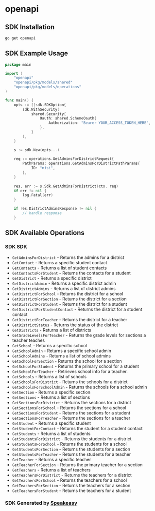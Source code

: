 # openapi

<!-- Start SDK Installation -->
## SDK Installation

```bash
go get openapi
```
<!-- End SDK Installation -->

<!-- Start SDK Example Usage -->
## SDK Example Usage

```go
package main

import (
    "openapi"
    "openapi/pkg/models/shared"
    "openapi/pkg/models/operations"
)

func main() {
    opts := []sdk.SDKOption{
        sdk.WithSecurity(
            shared.Security{
                Oauth: shared.SchemeOauth{
                    Authorization: "Bearer YOUR_ACCESS_TOKEN_HERE",
                },
            }
        ),
    }

    s := sdk.New(opts...)
    
    req := operations.GetAdminsForDistrictRequest{
        PathParams: operations.GetAdminsForDistrictPathParams{
            ID: "nisi",
        },
    }
    
    res, err := s.Sdk.GetAdminsForDistrict(ctx, req)
    if err != nil {
        log.Fatal(err)
    }

    if res.DistrictAdminsResponse != nil {
        // handle response
    }
```
<!-- End SDK Example Usage -->

<!-- Start SDK Available Operations -->
## SDK Available Operations

### SDK SDK

* `GetAdminsForDistrict` - Returns the admins for a district
* `GetContact` - Returns a specific student contact
* `GetContacts` - Returns a list of student contacts
* `GetContactsForStudent` - Returns the contacts for a student
* `GetDistrict` - Returns a specific district
* `GetDistrictAdmin` - Returns a specific district admin
* `GetDistrictAdmins` - Returns a list of district admins
* `GetDistrictForSchool` - Returns the district for a school
* `GetDistrictForSection` - Returns the district for a section
* `GetDistrictForStudent` - Returns the district for a student
* `GetDistrictForStudentContact` - Returns the district for a student contact
* `GetDistrictForTeacher` - Returns the district for a teacher
* `GetDistrictStatus` - Returns the status of the district
* `GetDistricts` - Returns a list of districts
* `GetGradeLevelsForTeacher` - Returns the grade levels for sections a teacher teaches
* `GetSchool` - Returns a specific school
* `GetSchoolAdmin` - Returns a specific school admin
* `GetSchoolAdmins` - Returns a list of school admins
* `GetSchoolForSection` - Returns the school for a section
* `GetSchoolForStudent` - Returns the primary school for a student
* `GetSchoolForTeacher` - Retrieves school info for a teacher.
* `GetSchools` - Returns a list of schools
* `GetSchoolsForDistrict` - Returns the schools for a district
* `GetSchoolsForSchoolAdmin` - Returns the schools for a school admin
* `GetSection` - Returns a specific section
* `GetSections` - Returns a list of sections
* `GetSectionsForDistrict` - Returns the sections for a district
* `GetSectionsForSchool` - Returns the sections for a school
* `GetSectionsForStudent` - Returns the sections for a student
* `GetSectionsForTeacher` - Returns the sections for a teacher
* `GetStudent` - Returns a specific student
* `GetStudentForContact` - Returns the student for a student contact
* `GetStudents` - Returns a list of students
* `GetStudentsForDistrict` - Returns the students for a district
* `GetStudentsForSchool` - Returns the students for a school
* `GetStudentsForSection` - Returns the students for a section
* `GetStudentsForTeacher` - Returns the students for a teacher
* `GetTeacher` - Returns a specific teacher
* `GetTeacherForSection` - Returns the primary teacher for a section
* `GetTeachers` - Returns a list of teachers
* `GetTeachersForDistrict` - Returns the teachers for a district
* `GetTeachersForSchool` - Returns the teachers for a school
* `GetTeachersForSection` - Returns the teachers for a section
* `GetTeachersForStudent` - Returns the teachers for a student

<!-- End SDK Available Operations -->

### SDK Generated by [Speakeasy](https://docs.speakeasyapi.dev/docs/using-speakeasy/client-sdks)

